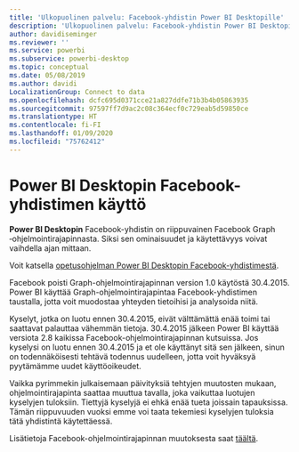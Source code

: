 ```yaml
---
title: 'Ulkopuolinen palvelu: Facebook-yhdistin Power BI Desktopille'
description: 'Ulkopuolinen palvelu: Facebook-yhdistin Power BI Desktopille'
author: davidiseminger
ms.reviewer: ''
ms.service: powerbi
ms.subservice: powerbi-desktop
ms.topic: conceptual
ms.date: 05/08/2019
ms.author: davidi
LocalizationGroup: Connect to data
ms.openlocfilehash: dcfc695d0371cce21a827ddfe71b3b4b05863935
ms.sourcegitcommit: 97597ff7d9ac2c08c364ecf0c729eab5d59850ce
ms.translationtype: HT
ms.contentlocale: fi-FI
ms.lasthandoff: 01/09/2020
ms.locfileid: "75762412"
---
```

# <a name="use-the-facebook-connector-for-power-bi-desktop"></a>Power BI Desktopin Facebook-yhdistimen käyttö
**Power BI Desktopin** Facebook-yhdistin on riippuvainen Facebook Graph ‑ohjelmointirajapinnasta. Siksi sen ominaisuudet ja käytettävyys voivat vaihdella ajan mittaan.

Voit katsella [opetusohjelman Power BI Desktopin Facebook-yhdistimestä](desktop-tutorial-facebook-analytics.md).

Facebook poisti Graph-ohjelmointirajapinnan version 1.0 käytöstä 30.4.2015. Power BI käyttää Graph-ohjelmointirajapintaa Facebook-yhdistimen taustalla, jotta voit muodostaa yhteyden tietoihisi ja analysoida niitä.

Kyselyt, jotka on luotu ennen 30.4.2015, eivät välttämättä enää toimi tai saattavat palauttaa vähemmän tietoja. 30.4.2015 jälkeen Power BI käyttää versiota 2.8 kaikissa Facebook-ohjelmointirajapinnan kutsuissa. Jos kyselysi on luotu ennen 30.4.2015 ja et ole käyttänyt sitä sen jälkeen, sinun on todennäköisesti tehtävä todennus uudelleen, jotta voit hyväksyä pyytämämme uudet käyttöoikeudet.

Vaikka pyrimmekin julkaisemaan päivityksiä tehtyjen muutosten mukaan, ohjelmointirajapinta saattaa muuttua tavalla, joka vaikuttaa luotujen kyselyjen tuloksiin. Tiettyjä kyselyjä ei ehkä enää tueta joissain tapauksissa. Tämän riippuvuuden vuoksi emme voi taata tekemiesi kyselyjen tuloksia tätä yhdistintä käytettäessä.

Lisätietoja Facebook-ohjelmointirajapinnan muutoksesta saat [täältä](https://developers.facebook.com/docs/apps/changelog#v2_0).

